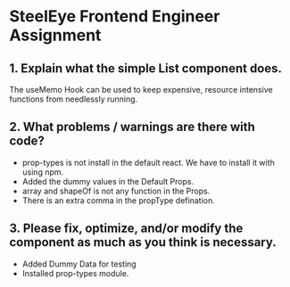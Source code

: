 # SteelEye Frontend Engineer Assignment

## 1. Explain what the simple List component does.
The useMemo Hook can be used to keep expensive, resource intensive functions from needlessly running.

## 2. What problems / warnings are there with code?
  - prop-types is not install in the default react. We have to install it with using npm.
  - Added the dummy values in the Default Props.
  - array and shapeOf is not any function in the Props.
  - There is an extra comma in the propType defination.

## 3. Please fix, optimize, and/or modify the component as much as you think is necessary.
  - Added Dummy Data for testing
  - Installed prop-types module.
